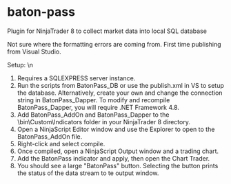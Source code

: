 # baton-pass
 Plugin for NinjaTrader 8 to collect market data into local SQL database
 
 Not sure where the formatting errors are coming from. 
 First time publishing from Visual Studio.

Setup: \n
1. Requires a SQLEXPRESS server instance. 
2. Run the scripts from BatonPass_DB or use the publish.xml in VS to setup the database. 
Alternatively, create your own and change the connection string in BatonPass_Dapper.
To modify and recompile BatonPass_Dapper, you will require .NET Framework 4.8.
4. Add BatonPass_AddOn and BatonPass_Dapper to the \bin\Custom\Indicators folder in your NinjaTrader 8 directory. 
5. Open a NinjaScript Editor window and use the Explorer to open to the BatonPass_AddOn file.
6. Right-click and select compile. 
7. Once compiled, open a NinjaScript Output window and a trading chart. 
8. Add the BatonPass indicator and apply, then open the Chart Trader. 
9. You should see a large "BatonPass" button. 
Selecting the button prints the status of the data stream to te output window. 
